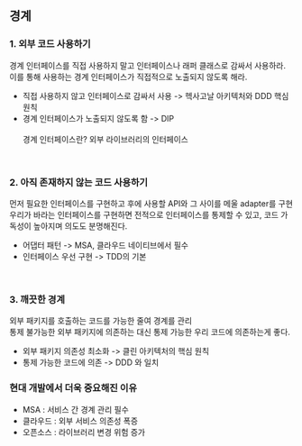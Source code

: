 ## 경계

### 1. 외부 코드 사용하기
경계 인터페이스를 직접 사용하지 말고 인터페이스나 래퍼 클래스로 감싸서 사용하라. <br>
이를 통해 사용하는 경계 인터페이스가 직접적으로 노출되지 않도록 해라.<br>
- 직접 사용하지 않고 인터페이스로 감싸서 사용  -> 헥사고날 아키텍처와 DDD 핵심 원칙
- 경계 인터페이스가 노출되지 않도록 함  -> DIP
<br><br>
경계 인터페이스란?  외부 라이브러리의 인터페이스
<br>

### 2. 아직 존재하지 않는 코드 사용하기
먼저 필요한 인터페이스를 구현하고 후에 사용할 API와 그 사이를 메울 adapter를 구현<br>
우리가 바라는 인터페이스를 구현하면 전적으로 인터페이스를 통제할 수  있고, 코드 가독성이 높아지며 의도도 분명해진다.<br>
- 어댑터 패턴 -> MSA, 클라우드 네이티브에서 필수
- 인터페이스 우선 구현 -> TDD의 기본
<br>

### 3. 깨끗한 경계
외부 패키지를 호출하는 코드를 가능한 줄여 경계를 관리<br>
통제 불가능한 외부 패키지에 의존하는 대신 통제 가능한 우리 코드에 의존하는게 좋다.
- 외부 패키지 의존성 최소화 -> 클린 아키텍처의 핵심 원칙
- 통제 가능한 코드에 의존 -> DDD 와 일치

### 현대 개발에서 더욱 중요해진 이유
- MSA : 서비스 간 경계 관리 필수
- 클라우드 : 외부 서비스 의존성 폭증
- 오픈소스 : 라이브러리 변경 위험 증가